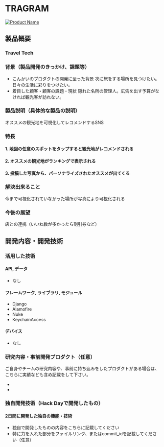 # TRAGRAM

[![Product Name](image.png)](https://www.youtube.com/watch?v=G5rULR53uMk)

## 製品概要
### Travel Tech

### 背景（製品開発のきっかけ、課題等）
- こんかいのプロダクトの開発に至った背景
次に旅をする場所を見つけたい。日々の生活に彩りをつけたい。
- 着目した顧客・顧客の課題・現状
隠れた名所の管理人。広告を出す予算がなければ観光客が訪れない。

### 製品説明（具体的な製品の説明）
オススメの観光地を可視化してレコメンドするSNS

### 特長

#### 1. 地図の任意のスポットをタップすると観光地がレコメンドされる

#### 2. オススメの観光地がランキングで表示される

#### 3. 投稿した写真から、パーソナライズされたオススメが出てくる

### 解決出来ること
今まで可視化されていなかった場所が写真により可視化される

### 今後の展望
店との連携（いいね数が多かったら割引券など）

## 開発内容・開発技術
### 活用した技術
#### API, データ
- なし
#### フレームワーク, ライブラリ, モジュール
- Django
- Alamofire
- Nuke
- KeychainAccess
#### デバイス
- なし

### 研究内容・事前開発プロダクト（任意）
ご自身やチームの研究内容や、事前に持ち込みをしたプロダクトがある場合は、こちらに実績なども含め記載をして下さい。

* 
* 


### 独自開発技術（Hack Dayで開発したもの）
#### 2日間に開発した独自の機能・技術
* 独自で開発したものの内容をこちらに記載してください
* 特に力を入れた部分をファイルリンク、またはcommit_idを記載してください（任意）

